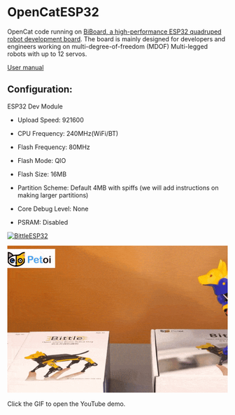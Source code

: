 # OpenCatESP32

OpenCat code running on [BiBoard, a high-performance ESP32 quadruped robot development board](https://www.petoi.com/products/biboard-esp32-development-board-for-quadruped-robot). The board is mainly designed for developers and engineers working on multi-degree-of-freedom (MDOF) Multi-legged robots with up to 12 servos. 

[User manual](https://docs.petoi.com/arduino-ide/upload-sketch-for-biboard)


## Configuration:

ESP32 Dev Module

* Upload Speed: 921600

* CPU Frequency: 240MHz(WiFi/BT)

* Flash Frequency: 80MHz

* Flash Mode: QIO

* Flash Size: 16MB

* Partition Scheme: Default 4MB with spiffs (we will add instructions on making larger partitions)

* Core Debug Level: None

* PSRAM: Disabled


[![BittleESP32](https://github.com/PetoiCamp/NonCodeFiles/blob/master/gif/BiBoard.gif)](https://www.youtube.com/watch?v=GTgps_H990w)

[![BittleGap](https://github.com/PetoiCamp/NonCodeFiles/blob/master/gif/gap.gif)](https://youtu.be/1qhNRSQTcG4)

Click the GIF to open the YouTube demo.


